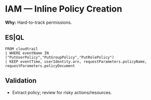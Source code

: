 # IAM — Inline Policy Creation
**Why:** Hard-to-track permissions.

## ES|QL
```esql
FROM cloudtrail
| WHERE eventName IN ("PutUserPolicy","PutGroupPolicy","PutRolePolicy")
| KEEP eventTime, userIdentity.arn, requestParameters.policyName, requestParameters.policyDocument
```

## Validation
- Extract policy; review for risky actions/resources.
